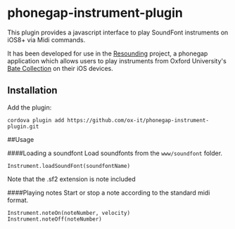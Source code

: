 # phonegap-instrument-plugin

This plugin provides a javascript interface to play SoundFont instruments on iOS8+ via Midi commands.

It has been developed for use in the [Resounding](https://github.com/ox-it/resounding) project, a phonegap application which allows users to play instruments from Oxford University's [Bate Collection](http://www.bate.ox.ac.uk/) on their iOS devices.

## Installation
Add the plugin:
```
cordova plugin add https://github.com/ox-it/phonegap-instrument-plugin.git
```

##Usage

####Loading a soundfont
Load soundfonts from the `www/soundfont` folder.
```
Instrument.loadSoundFont(soundfontName)
```
Note that the .sf2 extension is note included

####Playing notes
Start or stop a note according to the standard midi format.
```
Instrument.noteOn(noteNumber, velocity)
Instrument.noteOff(noteNumber)
```
